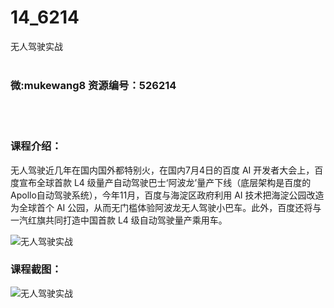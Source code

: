 # 14_6214
无人驾驶实战
<br/></br>
<h3>微:mukewang8 资源编号：526214</h3>
<br/></br>
<h3>课程介绍：</h3>
<p><a title="查看与 无人驾驶 相关的文章" target="_blank">无人驾驶</a>近几年在国内国外都特别火，在国内7月4日的百度 AI 开发者大会上，百度宣布全球首款 L4 级量产自动驾驶巴士‘阿波龙’量产下线（底层架构是百度的Apollo自动驾驶系统），今年11月，百度与海淀区政府利用 AI 技术把海淀公园改造为全球首个 AI 公园，从而无门槛体验阿波龙无人驾驶小巴车。此外，百度还将与一汽红旗共同打造中国首款 L4 级自动驾驶量产乘用车。</p>
<p><img src="https://www.ko996.com/wp-content/uploads/img/2019/08/2-19-300x170.png" alt="无人驾驶实战"></p>
<h3>课程截图：</h3>
<p><img src="https://www.ko996.com/wp-content/uploads/img/2019/08/1-25.png" alt="无人驾驶实战"></p>
<p>&nbsp;</p>
